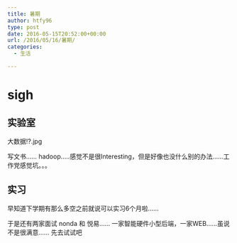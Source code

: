 ```yaml
---
title: 暑期
author: htfy96
type: post
date: 2016-05-15T20:52:00+00:00
url: /2016/05/16/暑期/
categories:
  - 生活

---
```

# sigh

## 实验室

大数据!?.jpg

写文书…… hadoop&#8230;..感觉不是很Interesting，但是好像也没什么别的办法……工作党感觉坑。。。

## 实习

早知道下学期有那么多空之前就说可以实习6个月啦……

于是还有两家面试 nonda 和 悦易…… 一家智能硬件小型后端，一家WEB……虽说不是很满意…… 先去试试吧